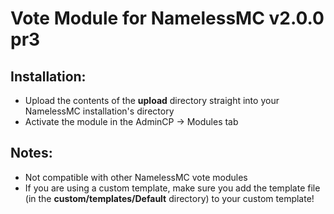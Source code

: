 # Vote Module for NamelessMC v2.0.0 pr3

## Installation:
- Upload the contents of the **upload** directory straight into your NamelessMC installation's directory
- Activate the module in the AdminCP -> Modules tab

## Notes:
- Not compatible with other NamelessMC vote modules
- If you are using a custom template, make sure you add the template file (in the **custom/templates/Default** directory) to your custom template!